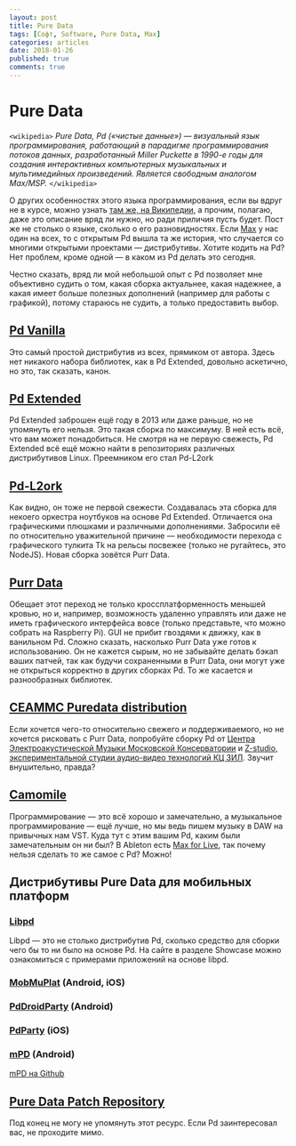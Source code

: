 ```yaml
---
layout: post
title: Pure Data
tags: [Софт, Software, Pure Data, Max]
categories: articles
date: 2018-01-26
published: true
comments: true
---
```

# Pure Data

`<wikipedia>`
*Pure Data, Pd («чистые данные») — визуальный язык программирования, работающий в парадигме программирования потоков данных, разработанный Miller Puckette в 1990-е годы для создания интерактивных компьютерных музыкальных и мультимедийных произведений. Является свободным аналогом Max/MSP.*
`</wikipedia>`

О других особенностях этого языка программирования, если вы вдруг не в курсе, можно узнать [там же, на Википедии](https://ru.wikipedia.org/wiki/Pure_Data), а прочим, полагаю, даже это описание вряд ли нужно, но ради приличия пусть будет.
Пост же не столько о языке, сколько о его разновидностях.
Если [Max](https://cycling74.com/products/max/) у нас один на всех, то с открытым Pd вышла та же история, что случается со многими открытыми проектами — дистрибутивы. Хотите кодить на Pd? Нет проблем, кроме одной — в каком из Pd делать это сегодня.

Честно сказать, вряд ли мой небольшой опыт с Pd позволяет мне объективно судить о том, какая сборка актуальнее, какая надежнее, а какая имеет больше полезных дополнений (например для работы с графикой), потому стараюсь не судить, а только предоставить выбор.

## [Pd Vanilla](https://puredata.info/downloads/pure-data)
Это самый простой дистрибутив из всех, прямиком от автора. Здесь нет никакого набора библиотек, как в Pd Extended, довольно аскетично, но это, так сказать, канон.

## [Pd Extended](https://puredata.info/downloads/pd-extended)
Pd Extended заброшен ещё году в 2013 или даже раньше, но не упомянуть его нельзя. Это такая сборка по максимуму. В ней есть всё, что вам может понадобиться. Не смотря на не первую свежесть, Pd Extended всё ещё можно найти в репозиториях различных дистрибутивов Linux. Преемником его стал Pd-L2ork

## [Pd-L2ork](https://puredata.info/downloads/Pd-L2Ork)
Как видно, он тоже не первой свежести. Создавалась эта сборка для некоего оркестра ноутбуков на основе Pd Extended. Отличается она графическими плюшками и различными дополнениями.
Забросили её по относительно уважительной причине — необходимости перехода с графического тулкита Tk на рельсы посвежее (только не ругайтесь, это NodeJS). Новая сборка зовётся Purr Data.

## [Purr Data](https://agraef.github.io/purr-data/)
Обещает этот переход не только кроссплатформенность меньшей кровью, но и, например, возможность удаленно управлять или даже не иметь графического интерфейса вовсе (только представьте, что можно собрать на Raspberry Pi). GUI не прибит гвоздями к движку, как в ванильном Pd.
Сложно сказать, насколько Purr Data уже готов к использованию. Он не кажется сырым, но не забывайте делать бэкап ваших патчей, так как будучи сохраненными в Purr Data, они могут уже не открыться корректно в других сборках Pd. То же касается и разнообразных библиотек.

## [CEAMMC Puredata distribution](https://github.com/uliss/pure-data)
Если хочется чего-то относительно свежего и поддерживаемого, но не хочется рисковать с Purr Data, попробуйте сборку Pd от [Центра Электроакустической Музыки Московской Консерватории](http://ceammc.com/?lang=ru) и [Z-studio, экспериментальной студии аудио-видео технологий КЦ ЗИЛ](https://www.facebook.com/zilelectrostudio/). Звучит внушительно, правда?

## [Camomile](https://github.com/pierreguillot/Camomile)
Программирование — это всё хорошо и замечательно, а музыкальное программирование — ещё лучше, но мы ведь пишем музыку в DAW на привычных нам VST. Куда тут с этим вашим Pd, каким были замечательным он ни был? В Ableton есть [Max for Live](https://www.ableton.com/en/live/max-for-live/), так почему нельзя сделать то же самое с Pd?
Можно!

## Дистрибутивы Pure Data для мобильных платформ

### [Libpd](http://libpd.cc/)
Libpd — это не столько дистрибутив Pd, сколько средство для сборки чего бы то ни было на основе Pd.
На сайте в разделе Showcase можно ознакомиться с примерами приложений на основе libpd.

### [MobMuPlat](http://danieliglesia.com/mobmuplat/) (Android, iOS)

### [PdDroidParty](http://droidparty.net/) (Android)

### [PdParty](http://danomatika.com/code/pdparty) (iOS)

### [mPD](https://play.google.com/store/apps/details?id=org.mpd) (Android)
[mPD на Github](https://github.com/cviejo/mPD)

## [Pure Data Patch Repository](http://www.pdpatchrepo.info/)
Под конец не могу не упомянуть этот ресурс. Если Pd заинтересовал вас, не проходите мимо.
